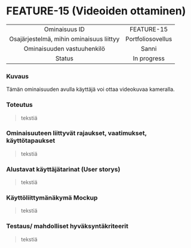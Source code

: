 # FEATURE-15 (Videoiden ottaminen)  


| | |
|:-:|:-:|
| Ominaisuus ID | FEATURE-15 |
| Osajärjestelmä, mihin ominaisuus liittyy | Portfoliosovellus |
| Ominaisuuden vastuuhenkilö | Sanni |
| Status | In progress |  


### Kuvaus   
Tämän ominaisuuden avulla käyttäjä voi ottaa videokuvaa kameralla.
### Toteutus  
> tekstiä
### Ominaisuuteen liittyvät rajaukset, vaatimukset, käyttötapaukset  
> tekstiä
### Alustavat käyttäjätarinat (User storys)  
> tekstiä
### Käyttöliittymänäkymä Mockup  
> tekstiä
### Testaus/ mahdolliset hyväksyntäkriteerit
> tekstiä
